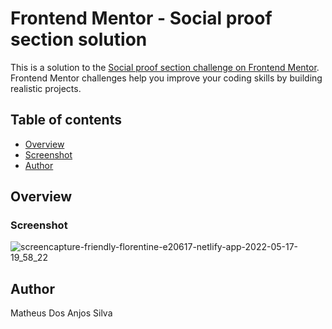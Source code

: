 # Frontend Mentor - Social proof section solution

This is a solution to the [Social proof section challenge on Frontend Mentor](https://www.frontendmentor.io/challenges/social-proof-section-6e0qTv_bA). Frontend Mentor challenges help you improve your coding skills by building realistic projects. 

## Table of contents

- [Overview](#overview)
- [Screenshot](#screenshot)
- [Author](#author)



## Overview



### Screenshot

![screencapture-friendly-florentine-e20617-netlify-app-2022-05-17-19_58_22](https://user-images.githubusercontent.com/103960040/168925738-5fa51d7e-45cb-4e5f-ad43-dab4350814c1.png)

## Author

Matheus Dos Anjos Silva